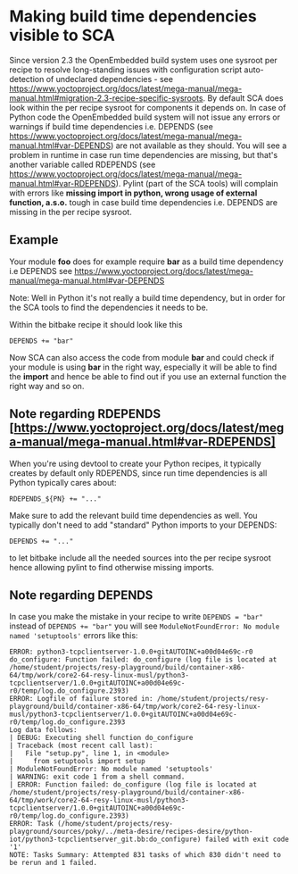 # Making build time dependencies visible to SCA

Since version 2.3 the OpenEmbedded build system uses one sysroot per recipe to resolve long-standing issues with configuration script auto-detection of undeclared dependencies - see https://www.yoctoproject.org/docs/latest/mega-manual/mega-manual.html#migration-2.3-recipe-specific-sysroots.
By default SCA does look within the per recipe sysroot for components it depends on. In case of Python code the OpenEmbedded build system will not issue any errors or warnings if build time dependencies i.e. DEPENDS (see https://www.yoctoproject.org/docs/latest/mega-manual/mega-manual.html#var-DEPENDS) are not available as they should. You will see a problem in runtime in case run time dependencies are missing, but that's another variable called RDEPENDS (see https://www.yoctoproject.org/docs/latest/mega-manual/mega-manual.html#var-RDEPENDS). Pylint (part of the SCA tools) will complain with errors like __missing import in python, wrong usage of external function, a.s.o.__ tough in case build time dependencies i.e. DEPENDS are missing in the per recipe sysroot.

## Example

Your module **foo** does for example require **bar** as a build time dependency i.e DEPENDS see https://www.yoctoproject.org/docs/latest/mega-manual/mega-manual.html#var-DEPENDS

Note: Well in Python it's not really a build time dependency, but in order for the SCA tools to find the dependencies it needs to be.

Within the bitbake recipe it should look like this

```bitbake
DEPENDS += "bar"
```

Now SCA can also access the code from module **bar** and could check if your module is using **bar** in the right way, especially it will be able to find the **import** and hence be able to find out if you use an external function the right way and so on.

## Note regarding RDEPENDS [https://www.yoctoproject.org/docs/latest/mega-manual/mega-manual.html#var-RDEPENDS] 

When you're using devtool to create your Python recipes, it typically creates by default only RDEPENDS, since run time dependencies is all Python typically cares about:

```
RDEPENDS_${PN} += "..."
```

Make sure to add the relevant build time dependencies as well. You typically don't need to add "standard" Python imports to your DEPENDS:

```bitbake
DEPENDS += "..."
```

to let bitbake include all the needed sources into the per recipe sysroot hence allowing pylint to find otherwise missing imports.

## Note regarding DEPENDS

In case you make the mistake in your recipe to write ```DEPENDS = "bar"``` instead of ```DEPENDS += "bar"``` you will see ```ModuleNotFoundError: No module named 'setuptools'``` errors like this:

```
ERROR: python3-tcpclientserver-1.0.0+gitAUTOINC+a00d04e69c-r0 do_configure: Function failed: do_configure (log file is located at /home/student/projects/resy-playground/build/container-x86-64/tmp/work/core2-64-resy-linux-musl/python3-tcpclientserver/1.0.0+gitAUTOINC+a00d04e69c-r0/temp/log.do_configure.2393)
ERROR: Logfile of failure stored in: /home/student/projects/resy-playground/build/container-x86-64/tmp/work/core2-64-resy-linux-musl/python3-tcpclientserver/1.0.0+gitAUTOINC+a00d04e69c-r0/temp/log.do_configure.2393
Log data follows:
| DEBUG: Executing shell function do_configure
| Traceback (most recent call last):
|   File "setup.py", line 1, in <module>
|     from setuptools import setup
| ModuleNotFoundError: No module named 'setuptools'
| WARNING: exit code 1 from a shell command.
| ERROR: Function failed: do_configure (log file is located at /home/student/projects/resy-playground/build/container-x86-64/tmp/work/core2-64-resy-linux-musl/python3-tcpclientserver/1.0.0+gitAUTOINC+a00d04e69c-r0/temp/log.do_configure.2393)
ERROR: Task (/home/student/projects/resy-playground/sources/poky/../meta-desire/recipes-desire/python-iot/python3-tcpclientserver_git.bb:do_configure) failed with exit code '1'
NOTE: Tasks Summary: Attempted 831 tasks of which 830 didn't need to be rerun and 1 failed.
```
